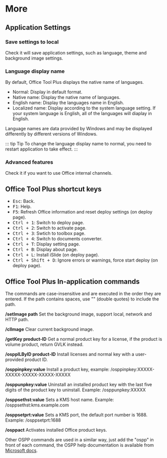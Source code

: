 # More

## Application Settings

### Save settings to local

Check it will save application settings, such as language, theme and background image settings.

### Language display name

By default, Office Tool Plus displays the native name of languages.

- Normal: Display in default format.
- Native name: Display the native name of languages.
- English name: Display the languages name in English.
- Localized name: Display according to the system language setting. If your system language is English, all of the languages will diaplay in English.

Language names are data provided by Windows and may be displayed differently by different versions of Windows.

::: tip Tip
To change the language display name to normal, you need to restart application to take effect.
:::

### Advanced features

Check it if you want to use Office internal channels.

## Office Tool Plus shortcut keys

- <kbd>Esc</kbd>: Back.
- <kbd>F1</kbd>: Help.
- <kbd>F5</kbd>: Refresh Office information and reset deploy settings (on deploy page).
- <kbd>Ctrl + 1</kbd>: Switch to deploy page.
- <kbd>Ctrl + 2</kbd>: Switch to activate page.
- <kbd>Ctrl + 3</kbd>: Swtich to toolbox page.
- <kbd>Ctrl + 4</kbd>: Switch to documents converter.
- <kbd>Ctrl + T</kbd>: Display setting page.
- <kbd>Ctrl + B</kbd>: Display about page.
- <kbd>Ctrl + L</kbd>: Install iSlide (on deploy page).
- <kbd>Ctrl + Shift + D</kbd>: Ignore errors or warnings, force start deploy (on deploy page).

## Office Tool Plus In-application commands

The commands are case-insensitive and are executed in the order they are entered. If the path contains spaces, use "" (double quotes) to include the path.

**/setImage path** Set the background image, support local, network and HTTP path.

**/clImage** Clear current background image.

**/getKey product-ID** Get a normal product key for a license, if the product is volume product, return GVLK instead.

**/osppILByID product-ID** Install licenses and normal key with a user-provided product ID.

**/osppinpkey:value** Install a product key, example: /osppinpkey:XXXXX-XXXXX-XXXXX-XXXXX-XXXXX

**/osppunpkey:value** Uninstall an installed product key with the last five digits of the product key to uninstall. Example: /osppunpkey:XXXXX

**/osppsethst:value** Sets a KMS host name. Example: /osppsethst:kms.example.com

**/osppsetprt:value** Sets a KMS port, the default port number is 1688. Example: /osppsetprt:1688

**/osppact** Activates installed Office product keys.

Other OSPP commands are used in a similar way, just add the "ospp" in front of each command, the OSPP help documentation is available from [Microsoft docs](https://docs.microsoft.com/en-us/deployoffice/vlactivation/tools-to-manage-volume-activation-of-office).
